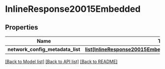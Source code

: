# InlineResponse20015Embedded

## Properties
Name | Type | Description | Notes
------------ | ------------- | ------------- | -------------
**network_config_metadata_list** | [**list[InlineResponse20015EmbeddedNetworkConfigMetadataList]**](InlineResponse20015EmbeddedNetworkConfigMetadataList.md) |  | 

[[Back to Model list]](../README.md#documentation-for-models) [[Back to API list]](../README.md#documentation-for-api-endpoints) [[Back to README]](../README.md)


